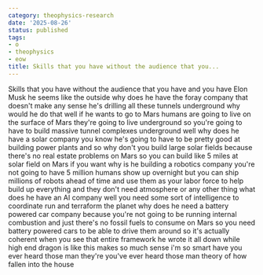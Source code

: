 ```yaml
---
category: theophysics-research
date: '2025-08-26'
status: published
tags:
- o
- theophysics
- eow
title: Skills that you have without the audience that you...
---
```

   
Skills that you have without the audience that you have and you have Elon Musk he seems like the outside why does he have the foray company that doesn't make any sense he's drilling all these tunnels underground why would he do that well if he wants to go to Mars humans are going to live on the surface of Mars they're going to live underground so you're going to have to build massive tunnel complexes underground well why does he have a solar company you know he's going to have to be pretty good at building power plants and so why don't you build large solar fields because there's no real estate problems on Mars so you can build like 5 miles at solar field on Mars if you want why is he building a robotics company you're not going to have 5 million humans show up overnight but you can ship millions of robots ahead of time and use them as your labor force to help build up everything and they don't need atmosphere or any other thing what does he have an AI company well you need some sort of intelligence to coordinate run and terraform the planet why does he need a battery powered car company because you're not going to be running internal combustion and just there's no fossil fuels to consume on Mars so you need battery powered cars to be able to drive them around so it's actually coherent when you see that entire framework he wrote it all down while high end dragon is like this makes so much sense i'm so smart have you ever heard those man they're you've ever heard those man theory of how fallen into the house